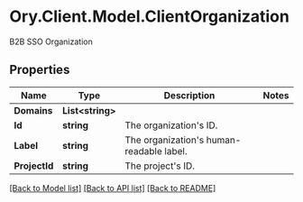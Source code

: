 # Ory.Client.Model.ClientOrganization
B2B SSO Organization

## Properties

Name | Type | Description | Notes
------------ | ------------- | ------------- | -------------
**Domains** | **List&lt;string&gt;** |  | 
**Id** | **string** | The organization&#39;s ID. | 
**Label** | **string** | The organization&#39;s human-readable label. | 
**ProjectId** | **string** | The project&#39;s ID. | 

[[Back to Model list]](../README.md#documentation-for-models) [[Back to API list]](../README.md#documentation-for-api-endpoints) [[Back to README]](../README.md)

